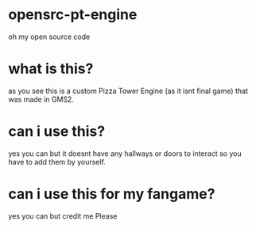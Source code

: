 # opensrc-pt-engine
oh my open source code
# what is this?
as you see this is a custom Pizza Tower Engine (as it isnt final game) that was made in GMS2. 
# can i use this?
yes you can but it doesnt have any hallways or doors to interact so you have to add them by yourself.
# can i use this for my fangame?
yes you can but credit me Please
